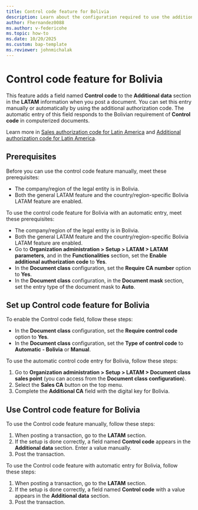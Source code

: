 ```yaml
---
title: Control code feature for Bolivia
description: Learn about the configuration required to use the additional authorization code feature for Bolivia.
author: Fhernandez0088
ms.author: v-federicohe
ms.topic: how-to
ms.date: 10/20/2025
ms.custom: bap-template
ms.reviewer: johnmichalak
---
```


# Control code feature for Bolivia

This feature adds a field named **Control code** to the **Additional data** section in the **LATAM** information when you post a document.
You can set this entry manually or automatically by using the additional authorization code.
The automatic entry of this field responds to the Bolivian requirement of **Control code** in computerized documents.

Learn more in [Sales authorization code for Latin America](ltm-core-sales-ca.md) and [Additional authorization code for Latin America](ltm-core-additional-ca.md).

## Prerequisites

Before you can use the control code feature manually, meet these prerequisites:

- The company/region of the legal entity is in Bolivia.
- Both the general LATAM feature and the country/region-specific Bolivia LATAM feature are enabled.

To use the control code feature for Bolivia with an automatic entry, meet these prerequisites:

- The company/region of the legal entity is in Bolivia.
- Both the general LATAM feature and the country/region-specific Bolivia LATAM feature are enabled.
- Go to **Organization administration > Setup > LATAM > LATAM parameters**, and in the **Functionalities** section, set the **Enable additional authorization code** to **Yes**.
- In the **Document class** configuration, set the **Require CA number** option to **Yes**.
- In the **Document class** configuration, in the **Document mask** section, set the entry type of the document mask to **Auto**.

## Set up Control code feature for Bolivia

To enable the Control code field, follow these steps:

- In the **Document class** configuration, set the **Require control code** option to **Yes**.
- In the **Document class** configuration, set the **Type of control code** to **Automatic - Bolivia** or **Manual**.

To use the automatic control code entry for Bolivia, follow these steps:

1. Go to **Organization administration > Setup > LATAM > Document class sales point** (you can access from the **Document class configuration**).
1. Select the **Sales CA** button on the top menu.
1. Complete the **Additional CA** field with the digital key for Bolivia.

## Use Control code feature for Bolivia

To use the Control code feature manually, follow these steps:

1. When posting a transaction, go to the **LATAM** section.
1. If the setup is done correctly, a field named **Control code** appears in the **Additional data** section. Enter a value manually.
1. Post the transaction.

To use the Control code feature with automatic entry for Bolivia, follow these steps:

1. When posting a transaction, go to the **LATAM** section.
1. If the setup is done correctly, a field named **Control code** with a value appears in the **Additional data** section.
1. Post the transaction.
